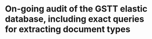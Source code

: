 # On-going audit of the GSTT elastic database, including exact queries for extracting document types